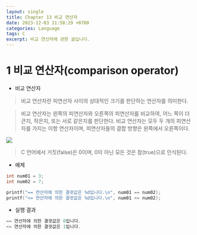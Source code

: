 ```yaml
---
layout: single
title: Chapter 13 비교 연산자
date: 2023-12-03 11:58:29 +0700
categories: Language
tags: C
excerpt: 비교 연산자에 관한 글입니다.
---
```


# 1 비교 연산자(comparison operator)

- 비교 연산자

> 비교 연산자란 피연산자 사이의 상대적인 크기를 판단하는 연산자를 의미한다.

> 비교 연산자는 왼쪽의 피연산자와 오른쪽의 피연산자를 비교하여, 
어느 쪽이 더 큰지, 작은지, 또는 서로 같은지를 판단한다.
> 비교 연산자는 모두 두 개의 피연산자를 가지는 이항 연산자이며, 
피연산자들의 결합 방향은 왼쪽에서 오른쪽이다.

![](https://velog.velcdn.com/images/ecg/post/6f4f904d-d9d2-4c49-8e0a-e44d39a726ba/image.png)

> C 언어에서 거짓(false)은 0이며, 0이 아닌 모든 것은 참(true)으로 인식된다.

- 예제

```c
int num01 = 3;
int num02 = 7;  

printf("== 연산자에 의한 결괏값은 %d입니다.\n", num01 == num02);
printf("<= 연산자에 의한 결괏값은 %d입니다.\n", num01 <= num02);  
```

- 실행 결과

```c
== 연산자에 의한 결괏값은 0입니다.
<= 연산자에 의한 결괏값은 1입니다.
```
